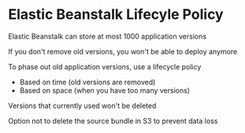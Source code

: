 # Elastic Beanstalk Lifecyle Policy

Elastic Beanstalk can store at most 1000 application versions

If you don't remove old versions, you won't be able to deploy anymore

To phase out old application versions, use a lifecycle policy
- Based on time (old versions are removed)
- Based on space (when you have too many versions)

Versions that currently used won't be deleted 

Option not to delete the source bundle in S3 to prevent data loss